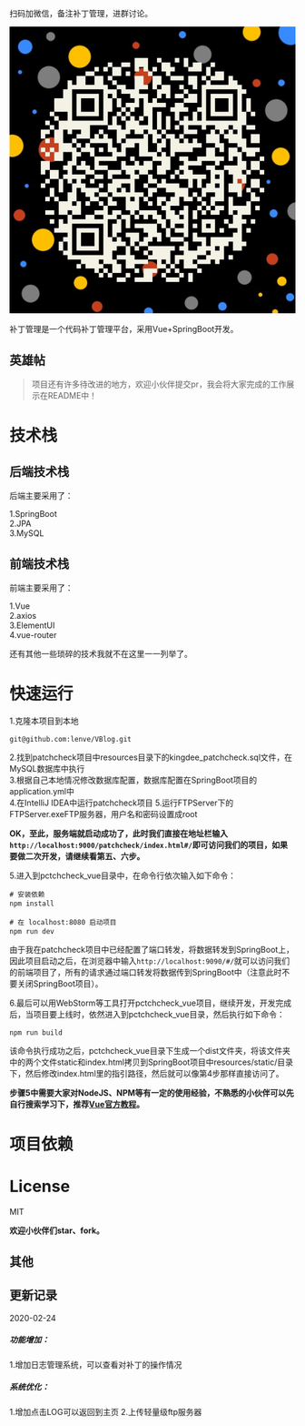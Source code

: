 扫码加微信，备注补丁管理，进群讨论。

![](img/vx.jpg)

补丁管理是一个代码补丁管理平台，采用Vue+SpringBoot开发。  



## 英雄帖

>项目还有许多待改进的地方，欢迎小伙伴提交pr，我会将大家完成的工作展示在README中！

# 技术栈  

## 后端技术栈

后端主要采用了：  

1.SpringBoot   
2.JPA   
3.MySQL  

## 前端技术栈

前端主要采用了：  

1.Vue  
2.axios  
3.ElementUI  
4.vue-router  

还有其他一些琐碎的技术我就不在这里一一列举了。   

# 快速运行  

1.克隆本项目到本地  

```
git@github.com:lenve/VBlog.git
```  

2.找到patchcheck项目中resources目录下的kingdee_patchcheck.sql文件，在MySQL数据库中执行  
3.根据自己本地情况修改数据库配置，数据库配置在SpringBoot项目的application.yml中  
4.在IntelliJ IDEA中运行patchcheck项目 
5.运行FTPServer下的 FTPServer.exeFTP服务器，用户名和密码设置成root

**OK，至此，服务端就启动成功了，此时我们直接在地址栏输入```http://localhost:9000/patchcheck/index.html#/```即可访问我们的项目，如果要做二次开发，请继续看第五、六步。**  

5.进入到pctchcheck_vue目录中，在命令行依次输入如下命令：  

```
# 安装依赖
npm install

# 在 localhost:8080 启动项目
npm run dev
```  

由于我在patchcheck项目中已经配置了端口转发，将数据转发到SpringBoot上，因此项目启动之后，在浏览器中输入```http://localhost:9090/#/```就可以访问我们的前端项目了，所有的请求通过端口转发将数据传到SpringBoot中（注意此时不要关闭SpringBoot项目）。  

6.最后可以用WebStorm等工具打开pctchcheck_vue项目，继续开发，开发完成后，当项目要上线时，依然进入到pctchcheck_vue目录，然后执行如下命令：  

```
npm run build
```  

该命令执行成功之后，pctchcheck_vue目录下生成一个dist文件夹，将该文件夹中的两个文件static和index.html拷贝到SpringBoot项目中resources/static/目录下，然后修改index.html里的指引路径，然后就可以像第4步那样直接访问了。  


**步骤5中需要大家对NodeJS、NPM等有一定的使用经验，不熟悉的小伙伴可以先自行搜索学习下，推荐[Vue官方教程](https://cn.vuejs.org/v2/guide/)。**  


# 项目依赖  



# License

MIT

**欢迎小伙伴们star、fork。**  

## 其他
## 更新记录
2020-02-24
##### 功能增加：
1.增加日志管理系统，可以查看对补丁的操作情况
##### 系统优化：
1.增加点击LOG可以返回到主页
2.上传轻量级ftp服务器
 
